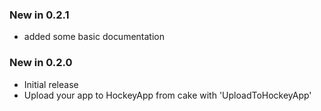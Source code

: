 ### New in 0.2.1
- added some basic documentation

### New in 0.2.0
- Initial release
- Upload your app to HockeyApp from cake with 'UploadToHockeyApp'